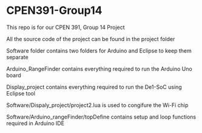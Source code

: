# CPEN391-Group14
This repo is for our CPEN 391, Group 14 Project

All the source code of the project can be found in the project folder 

Software folder contains two folders for Arduino and Eclipse to keep them separate 

Arduino_RangeFinder contains everything required to run the Arduino Uno board

Display_project contains everything required to run the De1-SoC using Eclipse tool 

Software/Dispaly_project/project2.lua is used to congifure the Wi-Fi chip 

Software/Arduino_rangeFinder/topDefine contains setup and loop functions required in Arduino IDE 
